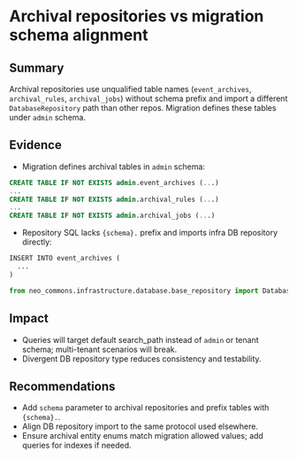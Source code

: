 # Archival repositories vs migration schema alignment

## Summary
Archival repositories use unqualified table names (`event_archives`, `archival_rules`, `archival_jobs`) without schema prefix and import a different `DatabaseRepository` path than other repos. Migration defines these tables under `admin` schema.

## Evidence
- Migration defines archival tables in `admin` schema:
```405:461:NeoInfrastructure/migrations/flyway/admin/V1012__create_webhook_infrastructure.sql
CREATE TABLE IF NOT EXISTS admin.event_archives (...)
...
CREATE TABLE IF NOT EXISTS admin.archival_rules (...)
...
CREATE TABLE IF NOT EXISTS admin.archival_jobs (...)
```
- Repository SQL lacks `{schema}.` prefix and imports infra DB repository directly:
```154:178:neo-commons/src/neo_commons/features/events/repositories/event_archival_repository.py
INSERT INTO event_archives (
  ...
)
```
```7:7:neo-commons/src/neo_commons/features/events/repositories/event_archival_repository.py
from neo_commons.infrastructure.database.base_repository import DatabaseRepository
```

## Impact
- Queries will target default search_path instead of `admin` or tenant schema; multi-tenant scenarios will break.
- Divergent DB repository type reduces consistency and testability.

## Recommendations
- Add `schema` parameter to archival repositories and prefix tables with `{schema}.`.
- Align DB repository import to the same protocol used elsewhere.
- Ensure archival entity enums match migration allowed values; add queries for indexes if needed.

